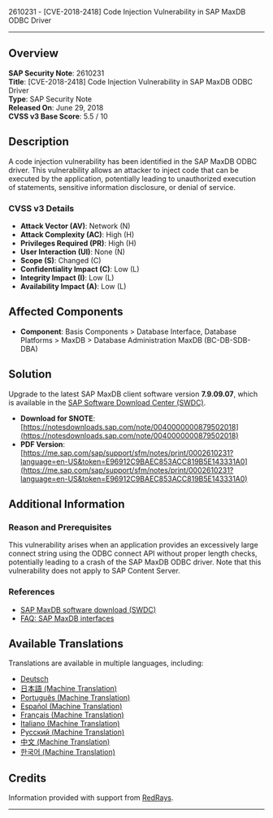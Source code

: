 2610231 - [CVE-2018-2418] Code Injection Vulnerability in SAP MaxDB ODBC Driver

---

## Overview

**SAP Security Note**: 2610231  
**Title**: [CVE-2018-2418] Code Injection Vulnerability in SAP MaxDB ODBC Driver  
**Type**: SAP Security Note  
**Released On**: June 29, 2018  
**CVSS v3 Base Score**: 5.5 / 10

## Description

A code injection vulnerability has been identified in the SAP MaxDB ODBC driver. This vulnerability allows an attacker to inject code that can be executed by the application, potentially leading to unauthorized execution of statements, sensitive information disclosure, or denial of service.

### CVSS v3 Details

- **Attack Vector (AV)**: Network (N)
- **Attack Complexity (AC)**: High (H)
- **Privileges Required (PR)**: High (H)
- **User Interaction (UI)**: None (N)
- **Scope (S)**: Changed (C)
- **Confidentiality Impact (C)**: Low (L)
- **Integrity Impact (I)**: Low (L)
- **Availability Impact (A)**: Low (L)

## Affected Components

- **Component**: Basis Components > Database Interface, Database Platforms > MaxDB > Database Administration MaxDB (BC-DB-SDB-DBA)

## Solution

Upgrade to the latest SAP MaxDB client software version **7.9.09.07**, which is available in the [SAP Software Download Center (SWDC)](https://me.sap.com/note/1672252).

- **Download for SNOTE**: [https://notesdownloads.sap.com/note/0040000000879502018](https://notesdownloads.sap.com/note/0040000000879502018)  
- **PDF Version**: [https://me.sap.com/sap/support/sfm/notes/print/0002610231?language=en-US&token=E96912C9BAEC853ACC819B5E143331A0](https://me.sap.com/sap/support/sfm/notes/print/0002610231?language=en-US&token=E96912C9BAEC853ACC819B5E143331A0)

## Additional Information

### Reason and Prerequisites

This vulnerability arises when an application provides an excessively large connect string using the ODBC connect API without proper length checks, potentially leading to a crash of the SAP MaxDB ODBC driver. Note that this vulnerability does not apply to SAP Content Server.

### References

- [SAP MaxDB software download (SWDC)](https://me.sap.com/notes/1672252)
- [FAQ: SAP MaxDB interfaces](https://me.sap.com/notes/822239)

## Available Translations

Translations are available in multiple languages, including:

- [Deutsch](https://me.sap.com/notes/0002610231/D)
- [日本語 (Machine Translation)](https://me.sap.com/notes/0002610231/J)
- [Português (Machine Translation)](https://me.sap.com/notes/0002610231/P)
- [Español (Machine Translation)](https://me.sap.com/notes/0002610231/S)
- [Français (Machine Translation)](https://me.sap.com/notes/0002610231/F)
- [Italiano (Machine Translation)](https://me.sap.com/notes/0002610231/I)
- [Русский (Machine Translation)](https://me.sap.com/notes/0002610231/R)
- [中文 (Machine Translation)](https://me.sap.com/notes/0002610231/1)
- [한국어 (Machine Translation)](https://me.sap.com/notes/0002610231/3)

## Credits

Information provided with support from [RedRays](https://redrays.io).

---